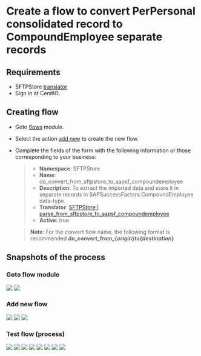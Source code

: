 # Create a flow to convert PerPersonal consolidated record to CompoundEmployee separate records

## Requirements

* SFTPStore [translator](translators/parse_from_sftpstore_to_sapsf_compoundemployee.md)
* Sign in at CenitIO.[<i class="fa fa-external-link" aria-hidden="true"></i>](https://cenit.io/users/sign_in)

## Creating flow

* Goto [flows](https://cenit.io/flow) module.
* Select the action [add new](https://cenit.io/flow/new) to create the new flow.
* Complete the fields of the form with the following information or those corresponding to your business:

    >- **Namespace**: SFTPStore
    >- **Name**: do_convert_from_sftpstore_to_sapsf_compoundemployee
    >- **Description**: To extract the imported data and store it in separate records in SAPSuccessFactors:CompoundEmployee data-type.
    >- **Translator**: [SFTPStore | parse_from_sftpstore_to_sapsf_compoundemployee](translators/parse_from_sftpstore_to_sapsf_compoundemployee.md)
    >- **Active**: true

    > **Note**: For the convert flow name, the following format is recommended **do_convert_from_\{*origin*\}_to_\{*destination*\}**

## Snapshots of the process

### Goto flow module

   ![](../assets/snapshots/sftp-store-flow/snapshots-001.png)
   ![](../assets/snapshots/sftp-store-flow/snapshots-002.png)
    
### Add new flow

   ![](../assets/snapshots/sftp-store-flow/snapshots-503.png)
   ![](../assets/snapshots/sftp-store-flow/snapshots-504.png)
   ![](../assets/snapshots/sftp-store-flow/snapshots-505.png)
   
### Test flow (process)

   ![](../assets/snapshots/sftp-store-flow/snapshots-506.png)
   ![](../assets/snapshots/sftp-store-flow/snapshots-507.png)
   ![](../assets/snapshots/sftp-store-flow/snapshots-508.png)
   ![](../assets/snapshots/sftp-store-flow/snapshots-509.png)
   ![](../assets/snapshots/sftp-store-flow/snapshots-510.png)
   ![](../assets/snapshots/sftp-store-flow/snapshots-511.png)
   ![](../assets/snapshots/sftp-store-flow/snapshots-512.png)
   ![](../assets/snapshots/sftp-store-flow/snapshots-513.png)
